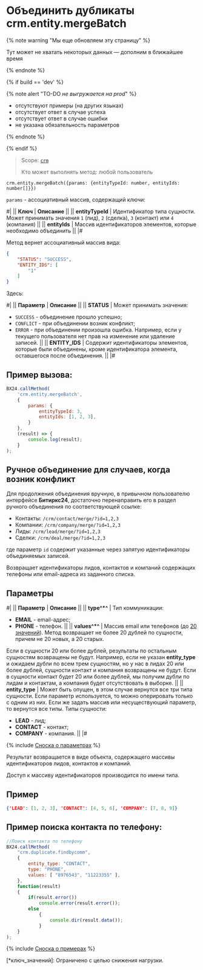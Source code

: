 # Объединить дубликаты crm.entity.mergeBatch

{% note warning "Мы еще обновляем эту страницу" %}

Тут может не хватать некоторых данных — дополним в ближайшее время

{% endnote %}

{% if build == 'dev' %}

{% note alert "TO-DO _не выгружается на prod_" %}

- отсутствуют примеры (на других языках)
- отсутствует ответ в случае успеха
- отсутствует ответ в случае ошибки
- не указана обязательность параметров

{% endnote %}

{% endif %}

> Scope: [`crm`](../../scopes/permissions.md)
>
> Кто может выполнять метод: любой пользователь

```http
crm.entity.mergeBatch({params: {entityTypeId: number, entityIds: number[]}})
```
`params` - ассоциативный массив, содержащий ключи:

#|
|| **Ключ** | **Описание** ||
|| **entityTypeId**
| Идентификатор типа сущности. Может принимать значения `1` (лид), `2` (сделка), `3` (контакт) или `4` (компания) ||
|| **entityIds** 
| Массив идентификаторов элементов, которые необходимо объединить ||
|#

Метод вернет ассоциативный массив вида:

```json
{
    "STATUS": "SUCCESS",
    "ENTITY_IDS": [
        "1"
    ]
}
```

Здесь:

#|
|| **Параметр** | **Описание** ||
|| **STATUS**
| Может принимать значения:
- `SUCCESS` - объединение прошло успешно;
- `CONFLICT` - при объединении возник конфликт;
- `ERROR` - при объединении произошла ошибка. Например, если у текущего пользователя нет прав на изменение или удаление записей. ||
|| **ENTITY_IDS**
| Содержит идентификаторы элементов, которые были объединены, кроме идентификатора элемента, оставшегося после объединения. ||
|#

## Пример вызова:

```js
BX24.callMethod(
    'crm.entity.mergeBatch',
    {
        params: {
            entityTypeId: 3,
            entityIds: [1, 2, 3],
        }
    },
    (result) => {
        console.log(result);
    }
);
```

## Ручное объединение для случаев, когда возник конфликт

Для продолжения объединения вручную, в привычном пользователю интерфейсе **Битиркс24**, достаточно перенаправить его в раздел ручного объединения по соответствующей ссылке:

- Контакты: `/crm/contact/merge/?id=1,2,3`
- Компании: `/crm/company/merge/?id=1,2,3`
- Лиды: `/crm/lead/merge/?id=1,2,3`
- Сделки: `/crm/deal/merge/?id=1,2,3`

где параметр `id` содержит указанные через запятую идентификаторы объединяемых записей.





Возвращает идентификаторы лидов, контактов и компаний содержащих телефоны или email-адреса из заданного списка.

## Параметры

#|
|| **Параметр** | **Описание** ||
|| **type^*^** | Тип коммуникации:
- **EMAIL** - email-адрес;
- **PHONE** - телефон. ||
|| **values^*^** | Массив email или телефонов (до [20 значений](*ключ_значений)). Метод возвращает не более 20 дублей по сущности, причем не 20 новых, а 20 старых.

Если в сущности 20 или более дублей, результаты по остальным сущностям возвращены не будут. Например, если не указан **entity_type** и ожидаем дубли по всем трем сущностям, но у нас в лидах 20 или более дублей, сущности контакт и компания возвращены не будут. Если в сущности контакт будет 20 или более дублей, мы получим дубли по лидам и контактам, а компания будет отсутствовать в выборке. ||
|| **entity_type** | Может быть опущен, в этом случае вернутся все три типа сущности. Если параметр используется, то можно оперировать только с одним из них. Если же задать массив или несуществующий параметр, то вернутся все типы.
Типы сущности:
- **LEAD** - лид;
- **CONTACT** - контакт;
- **COMPANY** - компания. ||
|#

{% include [Сноска о параметрах](../../../_includes/required.md) %}

Результат возвращается в виде объекта, содержащего массивы идентификаторов лидов, контактов и компаний.

Доступ к массиву идентификаторов производится по имени типа. 

## Пример

```json
{'LEAD': [1, 2, 3], 'CONTACT': [4, 5, 6], 'COMPANY': [7, 8, 9]}
```

## Пример поиска контакта по телефону:

```js
//Поиск контакта по телефону
BX24.callMethod(
    "crm.duplicate.findbycomm",
    {
        entity_type: "CONTACT",
        type: "PHONE",
        values: [ "8976543", "11223355" ],
    },
    function(result)
    {
        if(result.error())
            console.error(result.error());
        else
            {
                console.dir(result.data());
            }
    }
);
```

{% include [Сноска о примерах](../../../_includes/examples.md) %}

[*ключ_значений]: Ограничено с целью снижения нагрузки.